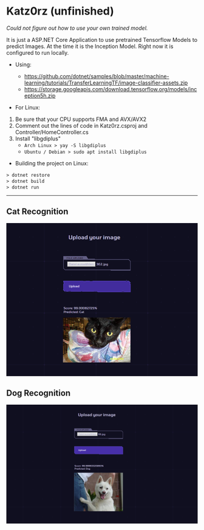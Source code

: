 # Katz0rz (unfinished)

*Could not figure out how to use your own trained model.*

It is just a ASP.NET Core Application to use pretrained Tensorflow Models to predict Images. At the time it is the Inception Model.
Right now it is configured to run locally.

- Using:
  - https://github.com/dotnet/samples/blob/master/machine-learning/tutorials/TransferLearningTF/image-classifier-assets.zip
  - https://storage.googleapis.com/download.tensorflow.org/models/inception5h.zip

- For Linux:
1. Be sure that your CPU supports FMA and AVX/AVX2
2. Comment out the lines of code in Katz0rz.csproj and Controller/HomeController.cs
3. Install "libgdiplus"
    - ```Arch Linux > yay -S libgdiplus```
    - ```Ubuntu / Debian > sudo apt install libgdiplus```

- Building the project on Linux:
```
> dotnet restore
> dotnet build
> dotnet run
```
- - -

## Cat Recognition

![Cat](docs/cat.png)

## Dog Recognition

![Dog](docs/dog.png)
